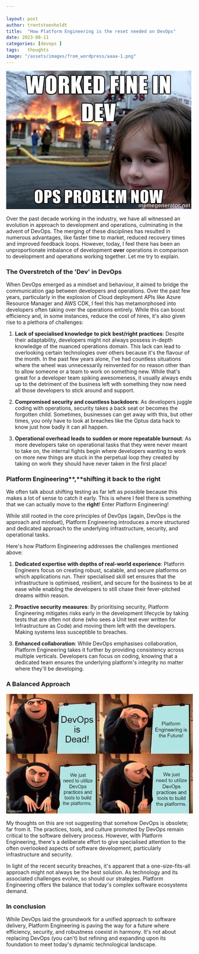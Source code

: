 ```yaml
---

layout: post
author: trentsteenholdt
title:  "How Platform Engineering is the reset needed on DevOps"
date: 2023-08-11
categories: [devops ]
tags:   thoughts
image: "/assets/images/from_wordpress/aaaa-1.png"
---
```



[![](/assets/images/from_wordpress/1674806413266-1.jpg)](/assets/images/from_wordpress/1674806413266-1.jpg)

Over the past decade working in the industry, we have all witnessed an evolution in approach to development and operations, culminating in the advent of DevOps. The merging of these disciplines has resulted in numerous advantages, like faster time to market, reduced recovery times and improved feedback loops. However, today, I feel there has been an unproportionate imbalance of development **over** operations in comparison to development and operations working together. Let me try to explain.

### The Overstretch of the 'Dev' in DevOps

When DevOps emerged as a mindset and behaviour, it aimed to bridge the communication gap between developers and operations. Over the past few years, particularly in the explosion of Cloud deployment APIs like Azure Resource Manager and AWS CDK, I feel this has metamorphosed into developers often taking over the operations entirely. While this can boost efficiency and, in some instances, reduce the cost of hires, it's also given rise to a plethora of challenges:

1. **Lack of specialised knowledge** **to pick** **best/right practices**: Despite their adaptability, developers might not always possess in-depth knowledge of the nuanced operations domain. This lack can lead to overlooking certain technologies over others because it's the flavour of the month. In the past few years alone, I've had countless situations where the wheel was unnecessarily reinvented for no reason other than to allow someone or a team to work on something new. While that's great for a developer team spiking awesomeness, it usually always ends up to the detriment of the business left with something they now need all those developers to stick around and support.

3. **Compromised security and countless backdoors**: As developers juggle coding with operations, security takes a back seat or becomes the forgotten child. Sometimes, businesses can get away with this, but other times, you only have to look at breaches like the Optus data hack to know just how badly it can all happen.

5. **Operational overhead leads to** **sudden or more repeatable burnout**: As more developers take on operational tasks that they were never meant to take on, the internal fights begin where developers wanting to work on more new things are stuck in the perpetual loop they created by taking on work they should have never taken in the first place!

### Platform Engineering**,**shifting it back to the right

We often talk about shifting testing as far left as possible because this makes a lot of sense to catch it early. This is where I feel there is something that we can actually move to the **right**! Enter Platform Engineering!

While still rooted in the core principles of DevOps (again, DevOps is the approach and mindset), Platform Engineering introduces a more structured and dedicated approach to the underlying infrastructure, security, and operational tasks.

Here's how Platform Engineering addresses the challenges mentioned above:

1. **Dedicated expertise** **with depths of real-world experience**: Platform Engineers focus on creating robust, scalable, and secure platforms on which applications run. Their specialised skill set ensures that the infrastructure is optimised, resilient, and secure for the business to be at ease while enabling the developers to still chase their fever-pitched dreams within reason.

3. **Proactive security measures**: By prioritising security, Platform Engineering mitigates risks early in the development lifecycle by taking tests that are often not done (who sees a Unit test ever written for Infrastructure as Code) and moving them left with the developers. Making systems less susceptible to breaches.

5. **Enhanced collaboration**: While DevOps emphasises collaboration, Platform Engineering takes it further by providing consistency across multiple verticals. Developers can focus on coding, knowing that a dedicated team ensures the underlying platform's integrity no matter where they'll be developing.

### A Balanced Approach

[![](/assets/images/from_wordpress/0_eKEsVSoDBpa16eBd-1.jpg)](/assets/images/from_wordpress/0_eKEsVSoDBpa16eBd-1.jpg)

My thoughts on this are not suggesting that somehow DevOps is obsolete; far from it. The practices, tools, and culture promoted by DevOps remain critical to the software delivery process. However, with Platform Engineering, there's a deliberate effort to give specialised attention to the often overlooked aspects of software development, particularly infrastructure and security.

In light of the recent security breaches, it's apparent that a one-size-fits-all approach might not always be the best solution. As technology and its associated challenges evolve, so should our strategies. Platform Engineering offers the balance that today's complex software ecosystems demand.

### In conclusion

While DevOps laid the groundwork for a unified approach to software delivery, Platform Engineering is paving the way for a future where efficiency, security, and robustness coexist in harmony. It's not about replacing DevOps (you can't) but refining and expanding upon its foundation to meet today's dynamic technological landscape.
